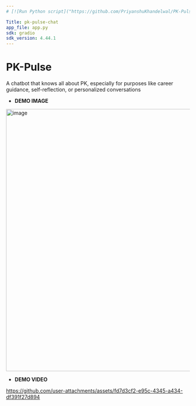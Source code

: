 ```yaml
---
# [![Run Python script]("https://github.com/PriyanshuKhandelwal/PK-Pulse/actions/workflows/update_space.yml/badge.svg)]

Title: pk-pulse-chat
app_file: app.py
sdk: gradio
sdk_version: 4.44.1
---
```

# PK-Pulse
A chatbot that knows all about PK, especially for purposes like career guidance, self-reflection, or personalized conversations
- **DEMO IMAGE**
<img width="718" alt="image" src="https://github.com/user-attachments/assets/da5e5dda-5b41-4376-bd43-e09a3d9786e4" />

- **DEMO VIDEO**

https://github.com/user-attachments/assets/fd7d3cf2-e95c-4345-a434-df391f27d894

